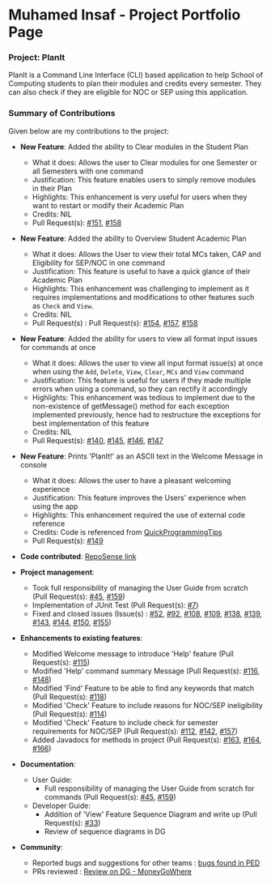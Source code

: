 # Muhamed Insaf - Project Portfolio Page

### Project: PlanIt

PlanIt is a Command Line Interface (CLI) based application to help School of Computing students to plan their modules and credits every semester.
They can also check if they are eligible for NOC or SEP using this application.

### Summary of Contributions

Given below are my contributions to the project:

* **New Feature**: Added the ability to Clear modules in the Student Plan
    * What it does: Allows the user to Clear modules for one Semester or all Semesters with one command
    * Justification: This feature enables users to simply remove modules in their Plan
    * Highlights: This enhancement is very useful for users when they want to restart or modify their Academic Plan
    * Credits: NIL
    * Pull Request(s): [#151](https://github.com/AY2223S1-CS2113-T17-2/tp/pull/151), [#158](https://github.com/AY2223S1-CS2113-T17-2/tp/pull/158)

* **New Feature**: Added the ability to Overview Student Academic Plan
    * What it does: Allows the User to view their total MCs taken, CAP and Eligibility for SEP/NOC in one command
    * Justification: This feature is useful to have a quick glance of their Academic Plan
    * Highlights: This enhancement was challenging to implement as it requires implementations and modifications to other features such as `Check` and `View`.
    * Credits: NIL
    * Pull Request(s) : Pull Request(s): [#154](https://github.com/AY2223S1-CS2113-T17-2/tp/pull/154), [#157](https://github.com/AY2223S1-CS2113-T17-2/tp/pull/157), [#158](https://github.com/AY2223S1-CS2113-T17-2/tp/pull/158)

* **New Feature**: Added the ability for users to view all format input issues for commands at once
    * What it does: Allows the user to view all input format issue(s) at once when using the `Add`, `Delete`, `View`, `Clear`, `MCs` and `View` command
    * Justification: This feature is useful for users if they made multiple errors when using a command, so they can rectify it accordingly
    * Highlights: This enhancement was tedious to implement due to the non-existence of getMessage() method for each exception implemented previously, hence had to restructure the exceptions for best implementation of this feature
    * Credits: NIL
    * Pull Request(s): [#140](https://github.com/AY2223S1-CS2113-T17-2/tp/pull/140), [#145](https://github.com/AY2223S1-CS2113-T17-2/tp/pull/145), [#146](https://github.com/AY2223S1-CS2113-T17-2/tp/pull/146), [#147](https://github.com/AY2223S1-CS2113-T17-2/tp/pull/147)

* **New Feature**: Prints 'PlanIt!' as an ASCII text in the Welcome Message in console
    * What it does: Allows the user to have a pleasant welcoming experience
    * Justification: This feature improves the Users' experience when using the app
    * Highlights: This enhancement required the use of external code reference
    * Credits: Code is referenced from [QuickProgrammingTips](https://www.quickprogrammingtips.com/java/ascii-art-generator-library-in-java.html)
    * Pull Request(s): [#149](https://github.com/AY2223S1-CS2113-T17-2/tp/pull/149)

* **Code contributed**: [RepoSense link](https://nus-cs2113-ay2223s1.github.io/tp-dashboard/?search=insafhere&breakdown=true&sort=groupTitle&sortWithin=title&since=2022-09-16&timeframe=commit&mergegroup=&groupSelect=groupByRepos&checkedFileTypes=docs~functional-code~test-code)

* **Project management**:
    * Took full responsibility of managing the User Guide from scratch (Pull Request(s): [#45](https://github.com/AY2223S1-CS2113-T17-2/tp/pull/45), [#159](https://github.com/AY2223S1-CS2113-T17-2/tp/pull/159))
    * Implementation of JUnit Test (Pull Request(s): [#7](https://github.com/AY2223S1-CS2113-T17-2/tp/pull/7))
    * Fixed and closed issues (Issue(s) : [#52](https://github.com/AY2223S1-CS2113-T17-2/tp/issues/52), [#92](https://github.com/AY2223S1-CS2113-T17-2/tp/issues/92), [#108](https://github.com/AY2223S1-CS2113-T17-2/tp/issues/108), [#109](https://github.com/AY2223S1-CS2113-T17-2/tp/issues/109), [#138](https://github.com/AY2223S1-CS2113-T17-2/tp/issues/138), [#139](https://github.com/AY2223S1-CS2113-T17-2/tp/issues/139), [#143](https://github.com/AY2223S1-CS2113-T17-2/tp/issues/143), [#144](https://github.com/AY2223S1-CS2113-T17-2/tp/issues/144), [#150](https://github.com/AY2223S1-CS2113-T17-2/tp/issues/150), [#155](https://github.com/AY2223S1-CS2113-T17-2/tp/issues/155))

* **Enhancements to existing features**:
  * Modified Welcome message to introduce 'Help' feature (Pull Request(s): [#115](https://github.com/AY2223S1-CS2113-T17-2/tp/pull/115))
  * Modified 'Help' command summary Message (Pull Request(s): [#116](https://github.com/AY2223S1-CS2113-T17-2/tp/pull/116), [#148](https://github.com/AY2223S1-CS2113-T17-2/tp/pull/148))
  * Modified 'Find' Feature to be able to find any keywords that match (Pull Request(s): [#118](https://github.com/AY2223S1-CS2113-T17-2/tp/pull/118))
  * Modified 'Check' Feature to include reasons for NOC/SEP ineligibility (Pull Request(s): [#114](https://github.com/AY2223S1-CS2113-T17-2/tp/pull/114))
  * Modified 'Check' Feature to include check for semester requirements for NOC/SEP (Pull Request(s): [#112](https://github.com/AY2223S1-CS2113-T17-2/tp/pull/112), [#142](https://github.com/AY2223S1-CS2113-T17-2/tp/pull/142), [#157](https://github.com/AY2223S1-CS2113-T17-2/tp/pull/157))
  * Added Javadocs for methods in project (Pull Request(s): [#163](https://github.com/AY2223S1-CS2113-T17-2/tp/pull/163), [#164](https://github.com/AY2223S1-CS2113-T17-2/tp/pull/164), [#166](https://github.com/AY2223S1-CS2113-T17-2/tp/pull/166))

* **Documentation**:
    * User Guide:
        * Full responsibility of managing the User Guide from scratch for commands (Pull Request(s): [#45](https://github.com/AY2223S1-CS2113-T17-2/tp/pull/45), [#159](https://github.com/AY2223S1-CS2113-T17-2/tp/pull/159))
    * Developer Guide:
      * Addition of 'View' Feature Sequence Diagram and write up (Pull Request(s): [#33](https://github.com/AY2223S1-CS2113-T17-2/tp/pull/33))
      * Review of sequence diagrams in DG

* **Community**:
  * Reported bugs and suggestions for other teams : [bugs found in PED](https://github.com/insafhere/ped/issues)
  * PRs reviewed : [Review on DG - MoneyGoWhere](https://github.com/nus-cs2113-AY2223S1/tp/pull/1)